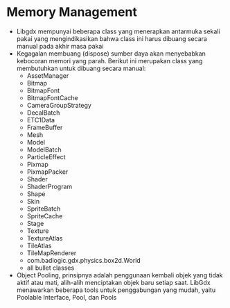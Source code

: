 # Memory Management

* Libgdx mempunyai beberapa class yang menerapkan antarmuka sekali pakai yang mengindikasikan bahwa class ini harus dibuang secara manual pada akhir masa pakai
* Kegagalan membuang (dispose) sumber daya akan menyebabkan kebocoran memori yang parah. Berikut ini merupakan class yang membutuhkan untuk dibuang secara manual:
    *	AssetManager
    *	Bitmap
    *	BitmapFont
    *	BitmapFontCache
    *	CameraGroupStrategy
    *	DecalBatch
    *	ETC1Data
    *	FrameBuffer
    *	Mesh
    *	Model
    *	ModelBatch
    *	ParticleEffect
    *	Pixmap
    *	PixmapPacker
    *	Shader
    *	ShaderProgram
    *	Shape
    *	Skin
    *	SpriteBatch
    *	SpriteCache
    *	Stage
    *	Texture
    *	TextureAtlas
    *	TileAtlas
    *	TileMapRenderer
    *	com.badlogic.gdx.physics.box2d.World
    *	all bullet classes
* Object Pooling, prinsipnya adalah penggunaan kembali objek yang tidak aktif atau mati, alih-alih menciptakan objek baru setiap saat. LibGdx menawarkan beberapa tools untuk penggabungan yang mudah, yaitu Poolable Interface, Pool, dan Pools
